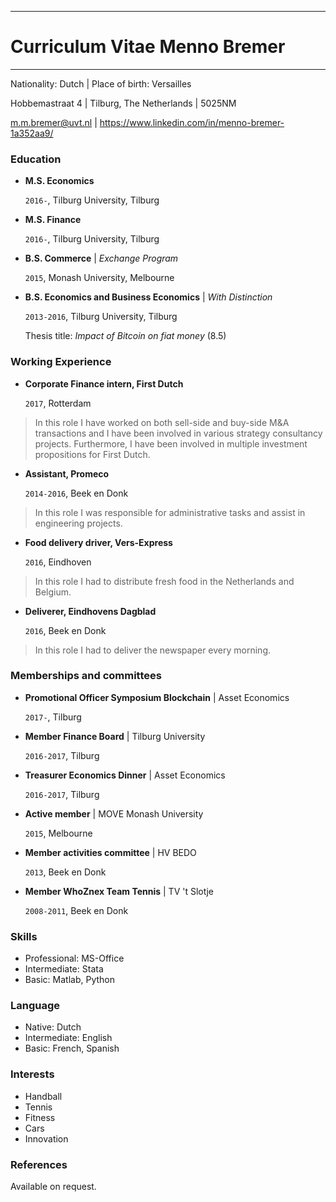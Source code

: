 
--------------------------------------------
# Curriculum Vitae Menno Bremer
--------------------------------------------
Nationality: Dutch | Place of birth: Versailles

Hobbemastraat 4 | Tilburg, The Netherlands | 5025NM 

m.m.bremer@uvt.nl | https://www.linkedin.com/in/menno-bremer-1a352aa9/ 


### Education 

- **M.S.     Economics**

    `2016-`, Tilburg University, Tilburg
- **M.S.     Finance**
    
    `2016-`, Tilburg University, Tilburg
- **B.S.     Commerce** | *Exchange Program* 

    `2015`, Monash University, Melbourne

- **B.S.     Economics and Business Economics** | *With Distinction*

    `2013-2016`, Tilburg University, Tilburg
    
    Thesis title: *Impact of Bitcoin on fiat money* (8.5)

### Working Experience 

- **Corporate Finance intern, First Dutch**

    `2017`, Rotterdam

> In this role I have worked on both sell-side and buy-side M&A transactions and I have been involved in various strategy consultancy projects. Furthermore, I have been involved in multiple investment propositions for First Dutch.

- **Assistant, Promeco**

    `2014-2016`, Beek en Donk

> In this role I was responsible for administrative tasks and assist in engineering projects.  

- **Food delivery driver, Vers-Express**

    `2016`, Eindhoven

> In this role I had to distribute fresh food in the Netherlands and Belgium.

- **Deliverer, Eindhovens Dagblad**

    `2016`, Beek en Donk

> In this role I had to deliver the newspaper every morning. 

### Memberships and committees

- **Promotional Officer Symposium Blockchain** | Asset Economics

    `2017-`, Tilburg
- **Member Finance Board** | Tilburg University

    `2016-2017`, Tilburg
- **Treasurer Economics Dinner** | Asset Economics 

    `2016-2017`, Tilburg
- **Active member** | MOVE Monash University 

   `2015`, Melbourne

- **Member activities committee** | HV BEDO 

    `2013`, Beek en Donk

- **Member WhoZnex Team Tennis** | TV 't Slotje 

    `2008-2011`, Beek en Donk

### Skills

- Professional: MS-Office
- Intermediate: Stata 
- Basic: Matlab, Python

### Language 

- Native: Dutch
- Intermediate: English
- Basic: French, Spanish

### Interests

- Handball
- Tennis
- Fitness
- Cars
- Innovation

### References

Available on request.
